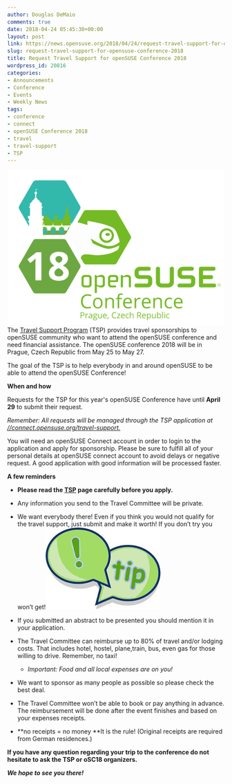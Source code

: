 ```yaml
---
author: Douglas DeMaio
comments: true
date: 2018-04-24 05:45:30+00:00
layout: post
link: https://news.opensuse.org/2018/04/24/request-travel-support-for-opensuse-conference-2018/
slug: request-travel-support-for-opensuse-conference-2018
title: Request Travel Support for openSUSE Conference 2018
wordpress_id: 20816
categories:
- Announcements
- Conference
- Events
- Weekly News
tags:
- conference
- connect
- openSUSE Conference 2018
- travel
- travel-support
- TSP
---
```


![](/wp-content/uploads/2018/04/osc18.png)The [Travel Support Program](https://en.opensuse.org/openSUSE:Travel_Support_Program) (TSP) provides travel sponsorships to openSUSE community who want to attend the openSUSE conference and need financial assistance. The openSUSE conference 2018 will be in Prague, Czech Republic from May 25 to May 27.

The goal of the TSP is to help everybody in and around openSUSE to be able to attend the openSUSE Conference!

**When and how**

Requests for the TSP for this year's openSUSE Conference have until **April 29** to submit their request.

_Remember: All requests will be managed through the TSP application at [//connect.opensuse.org/travel-support.](https://connect.opensuse.org/travel-support/)_

You will need an openSUSE Connect account in order to login to the application and apply for sponsorship. Please be sure to fulfill all of your personal details at openSUSE connect account to avoid delays or negative request. A good application with good information will be processed faster.

**A few reminders**



 	
  * ****Please read the **[**TSP**](//opensuse.org/openSUSE:Travel_Support_Program)** page carefully before you apply.****

 	
  * Any information you send to the Travel Committee will be private.

 	
  * We want everybody there! Even if you think you would not qualify for the travel support, just submit and make it worth! If you don’t try you won’t get!**![tips](/wp-content/uploads/2015/02/tips.jpg)**

 	
  * If you submitted an abstract to be presented you should mention it in your application.

 	
  * The Travel Committee can reimburse up to 80% of travel and/or lodging costs. That includes hotel, hostel, plane,train, bus, even gas for those willing to drive. Remember, no taxi!

 	
    * _Important: Food and all local expenses are on you!_




 	
  * We want to sponsor as many people as possible so please check the best deal.

 	
  * The Travel Committee won’t be able to book or pay anything in advance. The reimbursement will be done after the event finishes and based on your expenses receipts.

 	
  * **no receipts = no money **It is the rule! (Original receipts are required from German residences.)


**If you have any question regarding your trip to the conference do not hesitate to ask the TSP or oSC18 organizers.**

_**We hope to see you there!**_
